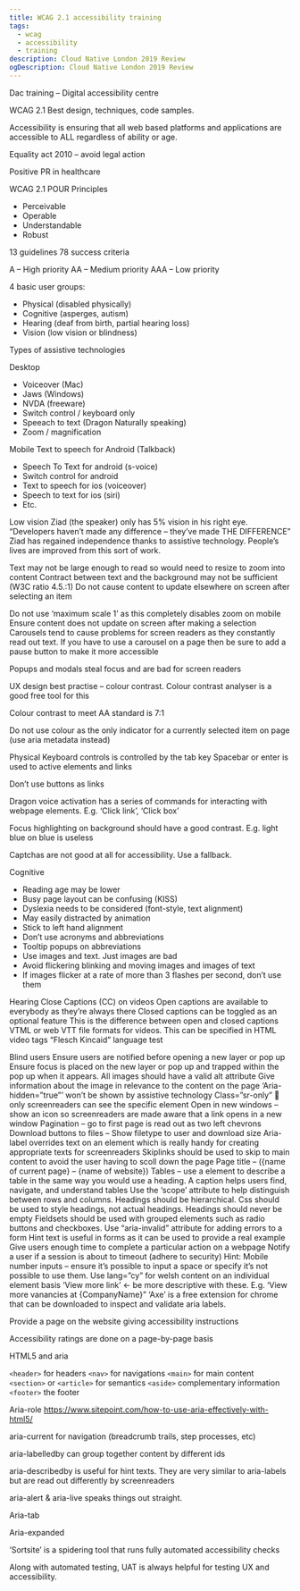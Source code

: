 ```yaml
---
title: WCAG 2.1 accessibility training
tags:
  - wcag
  - accessibility
  - training
description: Cloud Native London 2019 Review
ogDescription: Cloud Native London 2019 Review
---
```


Dac training – Digital accessibility centre

WCAG 2.1
Best design, techniques, code samples.

Accessibility is ensuring that all web based platforms and applications are accessible to ALL regardless of ability or age.

Equality act 2010 – avoid legal action

Positive PR in healthcare

WCAG 2.1
POUR Principles 
- Perceivable 
- Operable
- Understandable
- Robust

13 guidelines
78 success criteria

A – High priority
AA – Medium priority
AAA – Low priority 

4 basic user groups:
- Physical (disabled physically)
- Cognitive (asperges, autism)
- Hearing (deaf from birth, partial hearing loss)
- Vision (low vision or blindness)

Types of assistive technologies

Desktop
- Voiceover (Mac)
- Jaws (Windows)
- NVDA (freeware)
- Switch control / keyboard only
- Speeach to text (Dragon Naturally speaking)
- Zoom / magnification 

Mobile
Text to speech for Android (Talkback)
- Speech To Text for android (s-voice)
- Switch control for android 
- Text to speech for ios (voiceover)
- Speech to text for ios (siri)
- Etc.

Low vision
Ziad (the speaker) only has 5% vision in his right eye.
“Developers haven’t made any difference – they’ve made THE DIFFERENCE”
Ziad has regained independence thanks to assistive technology. People’s lives are improved from this sort of work.

Text may not be large enough to read so would need to resize to zoom into content
Contract between text and the background may not be sufficient (W3C ratio 4.5.:1)
Do not cause content to update elsewhere on screen after selecting an item

Do not use ‘maximum scale 1’ as this completely disables zoom on mobile 
Ensure content does not update on screen after making a selection
Carousels tend to cause problems for screen readers as they constantly read out text. If you have to use a carousel on a page then be sure to add a pause button to make it more accessible

Popups and modals steal focus and are bad for screen readers

UX design best practise – colour contrast. Colour contrast analyser is a good free tool for this

Colour contrast to meet AA standard is 7:1

Do not use colour as the only indicator for a currently selected item on page (use aria metadata instead)

Physical
Keyboard controls is controlled by the tab key 
Spacebar or enter is used to active elements and links

Don’t use buttons as links

Dragon voice activation has a series of commands for interacting with webpage elements. E.g. ‘Click link’, ‘Click box’

Focus highlighting on background should have a good contrast. E.g. light blue on blue is useless

Captchas are not good at all for accessibility. Use a fallback.

Cognitive
- Reading age may be lower
- Busy page layout can be confusing (KISS)
- Dyslexia needs to be considered (font-style, text alignment)
- May easily distracted by animation
- Stick to left hand alignment
- Don’t use acronyms and abbreviations
- Tooltip popups on abbreviations
- Use images and text. Just images are bad
- Avoid flickering blinking and moving images and images of text
- If images flicker at a rate of more than 3 flashes per second, don’t use them

Hearing
Close Captions (CC) on videos
Open captions are available to everybody as they’re always there
Closed captions can be toggled as an optional feature
This is the difference between open and closed captions 
VTML or web VTT file formats for videos. This can be specified in HTML video tags
“Flesch Kincaid” language test

Blind users
Ensure users are notified before opening a new layer or pop up
Ensure focus is placed on the new layer or pop up and trapped within the pop up when it appears.
All images should have a valid alt attribute
Give information about the image in relevance to the content on the page 
‘Aria-hidden=”true”’ won’t be shown by assistive technology
Class=”sr-only”  only screenreaders can see the specific element
Open in new windows – show an icon so screenreaders are made aware that a link opens in a new window
Pagination – go to first page is read out as two left chevrons
Download buttons to files – Show filetype to user and download size
Aria-label overrides text on an element which is really handy for creating appropriate texts for screenreaders
Skiplinks should be used to skip to main content to avoid the user having to scoll down the page
Page title – ({name of current page} – {name of website})
Tables – use a <caption> element to describe a table in the same way you would use a heading. A caption helps users find, navigate, and understand tables
Use the ‘scope’ attribute to help distinguish between rows and columns.
Headings should be hierarchical. Css should be used to style headings, not actual headings.
Headings should never be empty
Fieldsets should be used with grouped elements such as radio buttons and checkboxes.
Use “aria-invalid” attribute for adding errors to a form
Hint text is useful in forms as it can be used to provide a real example
Give users enough time to complete a particular action on a webpage
Notify a user if a session is about to timeout (adhere to security)
Hint: Mobile number inputs – ensure it’s possible to input a space or specify it’s not possible to use them.
Use lang=”cy” for welsh content on an individual element basis
‘View more link’ <- be more descriptive with these. E.g. ‘View more vanancies at {CompanyName}”
‘Axe’ is a free extension for chrome that can be downloaded to inspect and validate aria labels.

Provide a page on the website giving accessibility instructions

Accessibility ratings are done on a page-by-page basis

HTML5 and aria

```<header>``` for headers
```<nav>``` for navigations
```<main>``` for main content
```<section>``` or ```<article>``` for semantics
```<aside>``` complementary information
```<footer>``` the footer

Aria-role
https://www.sitepoint.com/how-to-use-aria-effectively-with-html5/

aria-current for navigation (breadcrumb trails, step processes, etc)

aria-labelledby can group together content by different ids

aria-describedby is useful for hint texts. They are very similar to aria-labels but are read out differently by screenreaders

aria-alert & aria-live speaks things out straight.

Aria-tab

Aria-expanded

‘Sortsite’ is a spidering tool that runs fully automated accessibility checks

Along with automated testing, UAT is always helpful for testing UX and accessibility.
